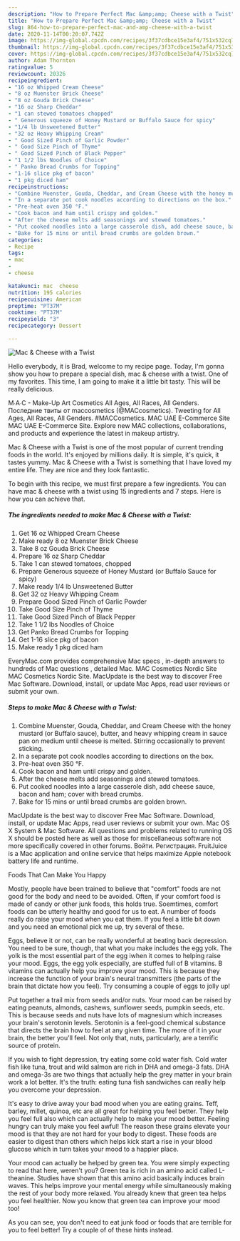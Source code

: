 ```yaml
---
description: "How to Prepare Perfect Mac &amp;amp; Cheese with a Twist"
title: "How to Prepare Perfect Mac &amp;amp; Cheese with a Twist"
slug: 864-how-to-prepare-perfect-mac-and-amp-cheese-with-a-twist
date: 2020-11-14T00:20:07.742Z
image: https://img-global.cpcdn.com/recipes/3f37cdbce15e3af4/751x532cq70/mac-cheese-with-a-twist-recipe-main-photo.jpg
thumbnail: https://img-global.cpcdn.com/recipes/3f37cdbce15e3af4/751x532cq70/mac-cheese-with-a-twist-recipe-main-photo.jpg
cover: https://img-global.cpcdn.com/recipes/3f37cdbce15e3af4/751x532cq70/mac-cheese-with-a-twist-recipe-main-photo.jpg
author: Adam Thornton
ratingvalue: 5
reviewcount: 20326
recipeingredient:
- "16 oz Whipped Cream Cheese"
- "8 oz Muenster Brick Cheese"
- "8 oz Gouda Brick Cheese"
- "16 oz Sharp Cheddar"
- "1 can stewed tomatoes chopped"
- " Generous squeeze of Honey Mustard or Buffalo Sauce for spicy"
- "1/4 lb Unsweetened Butter"
- "32 oz Heavy Whipping Cream"
- " Good Sized Pinch of Garlic Powder"
- " Good Size Pinch of Thyme"
- " Good Sized Pinch of Black Pepper"
- "1 1/2 lbs Noodles of Choice"
- " Panko Bread Crumbs for Topping"
- "1-16 slice pkg of bacon"
- "1 pkg diced ham"
recipeinstructions:
- "Combine Muenster, Gouda, Cheddar, and Cream Cheese with the honey mustard (or Buffalo sauce), butter, and heavy whipping cream in sauce pan on medium until cheese is melted. Stirring occasionally to prevent sticking."
- "In a separate pot cook noodles according to directions on the box."
- "Pre-heat oven 350 °F."
- "Cook bacon and ham until crispy and golden."
- "After the cheese melts add seasonings and stewed tomatoes."
- "Put cooked noodles into a large casserole dish, add cheese sauce, bacon and ham; cover with bread crumbs."
- "Bake for 15 mins or until bread crumbs are golden brown."
categories:
- Recipe
tags:
- mac
- 
- cheese

katakunci: mac  cheese 
nutrition: 195 calories
recipecuisine: American
preptime: "PT37M"
cooktime: "PT37M"
recipeyield: "3"
recipecategory: Dessert

---
```



![Mac &amp; Cheese with a Twist](https://img-global.cpcdn.com/recipes/3f37cdbce15e3af4/751x532cq70/mac-cheese-with-a-twist-recipe-main-photo.jpg)

Hello everybody, it is Brad, welcome to my recipe page. Today, I'm gonna show you how to prepare a special dish, mac &amp; cheese with a twist. One of my favorites. This time, I am going to make it a little bit tasty. This will be really delicious.

M∙A∙C - Make-Up Art Cosmetics All Ages, All Races, All Genders. Последние твиты от maccosmetics (@MACcosmetics). Tweeting for All Ages, All Races, All Genders. #MACCosmetics. MAC UAE E-Commerce Site MAC UAE E-Commerce Site. Explore new MAC collections, collaborations, and products and experience the latest in makeup artistry.

Mac &amp; Cheese with a Twist is one of the most popular of current trending foods in the world. It's enjoyed by millions daily. It is simple, it's quick, it tastes yummy. Mac &amp; Cheese with a Twist is something that I have loved my entire life. They are nice and they look fantastic.


To begin with this recipe, we must first prepare a few ingredients. You can have mac &amp; cheese with a twist using 15 ingredients and 7 steps. Here is how you can achieve that.

<!--inarticleads1-->

##### The ingredients needed to make Mac &amp; Cheese with a Twist:

1. Get 16 oz Whipped Cream Cheese
1. Make ready 8 oz Muenster Brick Cheese
1. Take 8 oz Gouda Brick Cheese
1. Prepare 16 oz Sharp Cheddar
1. Take 1 can stewed tomatoes, chopped
1. Prepare  Generous squeeze of Honey Mustard (or Buffalo Sauce for spicy)
1. Make ready 1/4 lb Unsweetened Butter
1. Get 32 oz Heavy Whipping Cream
1. Prepare  Good Sized Pinch of Garlic Powder
1. Take  Good Size Pinch of Thyme
1. Take  Good Sized Pinch of Black Pepper
1. Take 1 1/2 lbs Noodles of Choice
1. Get  Panko Bread Crumbs for Topping
1. Get 1-16 slice pkg of bacon
1. Make ready 1 pkg diced ham


EveryMac.com provides comprehensive Mac specs , in-depth answers to hundreds of Mac questions , detailed Mac. MAC Cosmetics Nordic Site MAC Cosmetics Nordic Site. MacUpdate is the best way to discover Free Mac Software. Download, install, or update Mac Apps, read user reviews or submit your own. 

<!--inarticleads2-->

##### Steps to make Mac &amp; Cheese with a Twist:

1. Combine Muenster, Gouda, Cheddar, and Cream Cheese with the honey mustard (or Buffalo sauce), butter, and heavy whipping cream in sauce pan on medium until cheese is melted. Stirring occasionally to prevent sticking.
1. In a separate pot cook noodles according to directions on the box.
1. Pre-heat oven 350 °F.
1. Cook bacon and ham until crispy and golden.
1. After the cheese melts add seasonings and stewed tomatoes.
1. Put cooked noodles into a large casserole dish, add cheese sauce, bacon and ham; cover with bread crumbs.
1. Bake for 15 mins or until bread crumbs are golden brown.


MacUpdate is the best way to discover Free Mac Software. Download, install, or update Mac Apps, read user reviews or submit your own. Mac OS X System &amp; Mac Software. All questions and problems related to running OS X should be posted here as well as those for miscellaneous software not more specifically covered in other forums. Войти. Регистрация. FruitJuice is a Mac application and online service that helps maximize Apple notebook battery life and runtime. 

Foods That Can Make You Happy


Mostly, people have been trained to believe that "comfort" foods are not good for the body and need to be avoided. Often, if your comfort food is made of candy or other junk foods, this holds true. Soemtimes, comfort foods can be utterly healthy and good for us to eat. A number of foods really do raise your mood when you eat them. If you feel a little bit down and you need an emotional pick me up, try several of these.

Eggs, believe it or not, can be really wonderful at beating back depression. You need to be sure, though, that what you make includes the egg yolk. The yolk is the most essential part of the egg iwhen it comes to helping raise your mood. Eggs, the egg yolk especially, are stuffed full of B vitamins. B vitamins can actually help you improve your mood. This is because they increase the function of your brain's neural transmitters (the parts of the brain that dictate how you feel). Try consuming a couple of eggs to jolly up!

Put together a trail mix from seeds and/or nuts. Your mood can be raised by eating peanuts, almonds, cashews, sunflower seeds, pumpkin seeds, etc. This is because seeds and nuts have lots of magnesium which increases your brain's serotonin levels. Serotonin is a feel-good chemical substance that directs the brain how to feel at any given time. The more of it in your brain, the better you'll feel. Not only that, nuts, particularly, are a terrific source of protein.

If you wish to fight depression, try eating some cold water fish. Cold water fish like tuna, trout and wild salmon are rich in DHA and omega-3 fats. DHA and omega-3s are two things that actually help the grey matter in your brain work a lot better. It's the truth: eating tuna fish sandwiches can really help you overcome your depression. 

It's easy to drive away your bad mood when you are eating grains. Teff, barley, millet, quinoa, etc are all great for helping you feel better. They help you feel full also which can actually help to make your mood better. Feeling hungry can truly make you feel awful! The reason these grains elevate your mood is that they are not hard for your body to digest. These foods are easier to digest than others which helps kick start a rise in your blood glucose which in turn takes your mood to a happier place.

Your mood can actually be helped by green tea. You were simply expecting to read that here, weren't you? Green tea is rich in an amino acid called L-theanine. Studies have shown that this amino acid basically induces brain waves. This helps improve your mental energy while simultaneously making the rest of your body more relaxed. You already knew that green tea helps you feel healthier. Now you know that green tea can improve your mood too!

As you can see, you don't need to eat junk food or foods that are terrible for you to feel better! Try  a  couple of  of  these  hints  instead.


